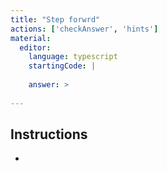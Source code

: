 ```yaml
---
title: "Step forwrd"
actions: ['checkAnswer', 'hints']
material: 
  editor:
    language: typescript
    startingCode: |
        
    answer: > 
        
---
```



## Instructions

- 